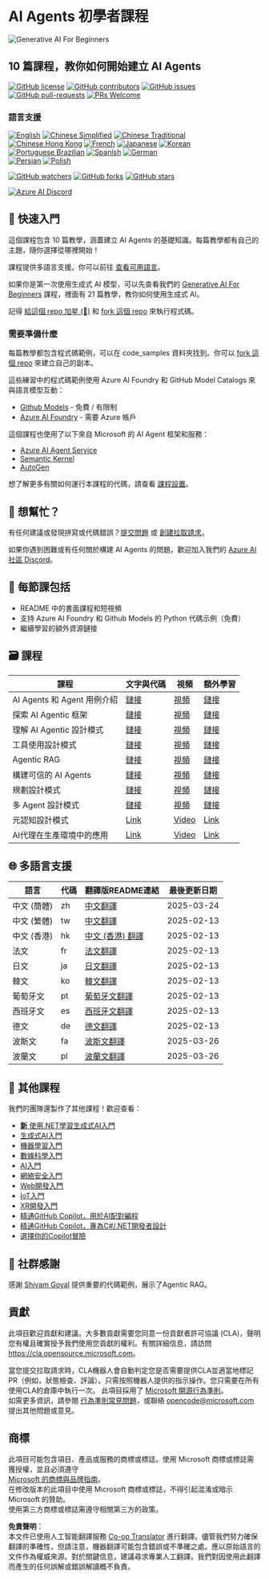 <!--
CO_OP_TRANSLATOR_METADATA:
{
  "original_hash": "09e975d95b470ee45ab546c22ee35d33",
  "translation_date": "2025-03-28T11:23:57+00:00",
  "source_file": "README.md",
  "language_code": "hk"
}
-->
# AI Agents 初學者課程

![Generative AI For Beginners](../../translated_images/repo-thumbnail.fdd5f487bb7274d4a08459d76907ec4914de268c99637e9af082b1d3eb0730e2.hk.png)

## 10 篇課程，教你如何開始建立 AI Agents

[![GitHub license](https://img.shields.io/github/license/microsoft/ai-agents-for-beginners.svg)](https://github.com/microsoft/ai-agents-for-beginners/blob/master/LICENSE?WT.mc_id=academic-105485-koreyst)
[![GitHub contributors](https://img.shields.io/github/contributors/microsoft/ai-agents-for-beginners.svg)](https://GitHub.com/microsoft/ai-agents-for-beginners/graphs/contributors/?WT.mc_id=academic-105485-koreyst)
[![GitHub issues](https://img.shields.io/github/issues/microsoft/ai-agents-for-beginners.svg)](https://GitHub.com/microsoft/ai-agents-for-beginners/issues/?WT.mc_id=academic-105485-koreyst)
[![GitHub pull-requests](https://img.shields.io/github/issues-pr/microsoft/ai-agents-for-beginners.svg)](https://GitHub.com/microsoft/ai-agents-for-beginners/pulls/?WT.mc_id=academic-105485-koreyst)
[![PRs Welcome](https://img.shields.io/badge/PRs-welcome-brightgreen.svg?style=flat-square)](http://makeapullrequest.com?WT.mc_id=academic-105485-koreyst)

### 語言支援
[![English](https://img.shields.io/badge/English-brightgreen.svg?style=flat-square)](README.md)
[![Chinese Simplified](https://img.shields.io/badge/Chinese_Simplified-brightgreen.svg?style=flat-square)](../zh/README.md)
[![Chinese Traditional](https://img.shields.io/badge/Chinese_Traditional-brightgreen.svg?style=flat-square)](../tw/README.md)     
[![Chinese Hong Kong](https://img.shields.io/badge/Chinese_Hong_Kong-brightgreen.svg?style=flat-square)](./README.md) 
[![French](https://img.shields.io/badge/French-brightgreen.svg?style=flat-square)](../fr/README.md)
[![Japanese](https://img.shields.io/badge/Japanese-brightgreen.svg?style=flat-square)](../ja/README.md) 
[![Korean](https://img.shields.io/badge/Korean-brightgreen.svg?style=flat-square)](../ko/README.md)
[![Portuguese Brazilian](https://img.shields.io/badge/Portuguese_Brazilian-brightgreen.svg?style=flat-square)](../pt/README.md)
[![Spanish](https://img.shields.io/badge/Spanish-brightgreen.svg?style=flat-square)](../es/README.md)
[![German](https://img.shields.io/badge/German-brightgreen.svg?style=flat-square)](../de/README.md)  
[![Persian](https://img.shields.io/badge/Persian-brightgreen.svg?style=flat-square)](../fa/README.md) 
[![Polish](https://img.shields.io/badge/Polish-brightgreen.svg?style=flat-square)](../pl/README.md) 

[![GitHub watchers](https://img.shields.io/github/watchers/microsoft/ai-agents-for-beginners.svg?style=social&label=Watch)](https://GitHub.com/microsoft/ai-agents-for-beginners/watchers/?WT.mc_id=academic-105485-koreyst)
[![GitHub forks](https://img.shields.io/github/forks/microsoft/ai-agents-for-beginners.svg?style=social&label=Fork)](https://GitHub.com/microsoft/ai-agents-for-beginners/network/?WT.mc_id=academic-105485-koreyst)
[![GitHub stars](https://img.shields.io/github/stars/microsoft/ai-agents-for-beginners.svg?style=social&label=Star)](https://GitHub.com/microsoft/ai-agents-for-beginners/stargazers/?WT.mc_id=academic-105485-koreyst)

[![Azure AI Discord](https://dcbadge.limes.pink/api/server/kzRShWzttr)](https://discord.gg/kzRShWzttr)


## 🌱 快速入門

這個課程包含 10 篇教學，涵蓋建立 AI Agents 的基礎知識。每篇教學都有自己的主題，隨你選擇從哪裡開始！

課程提供多語言支援。你可以前往 [查看可用語言](../..)。

如果你是第一次使用生成式 AI 模型，可以先查看我們的 [Generative AI For Beginners](https://aka.ms/genai-beginners) 課程，裡面有 21 篇教學，教你如何使用生成式 AI。

記得 [給這個 repo 加星 (🌟)](https://docs.github.com/en/get-started/exploring-projects-on-github/saving-repositories-with-stars?WT.mc_id=academic-105485-koreyst) 和 [fork 這個 repo](https://github.com/microsoft/ai-agents-for-beginners/fork) 來執行程式碼。

### 需要準備什麼

每篇教學都包含程式碼範例，可以在 code_samples 資料夾找到。你可以 [fork 這個 repo](https://github.com/microsoft/ai-agents-for-beginners/fork) 來建立自己的副本。

這些練習中的程式碼範例使用 Azure AI Foundry 和 GitHub Model Catalogs 來與語言模型互動：

- [Github Models](https://aka.ms/ai-agents-beginners/github-models) - 免費 / 有限制
- [Azure AI Foundry](https://aka.ms/ai-agents-beginners/ai-foundry) - 需要 Azure 帳戶

這個課程也使用了以下來自 Microsoft 的 AI Agent 框架和服務：

- [Azure AI Agent Service](https://aka.ms/ai-agents-beginners/ai-agent-service)
- [Semantic Kernel](https://aka.ms/ai-agents-beginners/semantic-kernel)  
- [AutoGen](https://aka.ms/ai-agents/autogen)  

想了解更多有關如何運行本課程的代碼，請查看 [課程設置](./00-course-setup/README.md)。  

## 🙏 想幫忙？  

有任何建議或發現拼寫或代碼錯誤？[提交問題](https://github.com/microsoft/ai-agents-for-beginners/issues?WT.mc_id=academic-105485-koreyst) 或 [創建拉取請求](https://github.com/microsoft/ai-agents-for-beginners/pulls?WT.mc_id=academic-105485-koreyst)。  

如果你遇到困難或有任何關於構建 AI Agents 的問題，歡迎加入我們的 [Azure AI 社區 Discord](https://discord.gg/kzRShWzttr)。  

## 📂 每節課包括  

- README 中的書面課程和短視頻  
- 支持 Azure AI Foundry 和 Github Models 的 Python 代碼示例（免費）  
- 繼續學習的額外資源鏈接  

## 🗃️ 課程  

| **課程**                                 | **文字與代碼**                                    | **視頻**                                                  | **額外學習**                                                                     |  
|------------------------------------------|----------------------------------------------------|------------------------------------------------------------|----------------------------------------------------------------------------------------|  
| AI Agents 和 Agent 用例介紹               | [鏈接](./01-intro-to-ai-agents/README.md)          | [視頻](https://youtu.be/3zgm60bXmQk?si=z8QygFvYQv-9WtO1)    | [鏈接](https://aka.ms/ai-agents-beginners/collection?WT.mc_id=academic-105485-koreyst)  |  
| 探索 AI Agentic 框架                      | [鏈接](./02-explore-agentic-frameworks/README.md)  | [視頻](https://youtu.be/ODwF-EZo_O8?si=Vawth4hzVaHv-u0H)    | [鏈接](https://aka.ms/ai-agents-beginners/collection?WT.mc_id=academic-105485-koreyst)  |  
| 理解 AI Agentic 設計模式                  | [鏈接](./03-agentic-design-patterns/README.md)     | [視頻](https://youtu.be/m9lM8qqoOEA?si=BIzHwzstTPL8o9GF)    | [鏈接](https://aka.ms/ai-agents-beginners/collection?WT.mc_id=academic-105485-koreyst)  |  
| 工具使用設計模式                          | [鏈接](./04-tool-use/README.md)                    | [視頻](https://youtu.be/vieRiPRx-gI?si=2z6O2Xu2cu_Jz46N)    | [鏈接](https://aka.ms/ai-agents-beginners/collection?WT.mc_id=academic-105485-koreyst)  |  
| Agentic RAG                              | [鏈接](./05-agentic-rag/README.md)                 | [視頻](https://youtu.be/WcjAARvdL7I?si=gKPWsQpKiIlDH9A3)    | [鏈接](https://aka.ms/ai-agents-beginners/collection?WT.mc_id=academic-105485-koreyst)  |  
| 構建可信的 AI Agents                      | [鏈接](./06-building-trustworthy-agents/README.md) | [視頻](https://youtu.be/iZKkMEGBCUQ?si=jZjpiMnGFOE9L8OK )   | [鏈接](https://aka.ms/ai-agents-beginners/collection?WT.mc_id=academic-105485-koreyst)  |  
| 規劃設計模式                              | [鏈接](./07-planning-design/README.md)             | [視頻](https://youtu.be/kPfJ2BrBCMY?si=6SC_iv_E5-mzucnC)    | [鏈接](https://aka.ms/ai-agents-beginners/collection?WT.mc_id=academic-105485-koreyst)  |  
| 多 Agent 設計模式                         | [鏈接](./08-multi-agent/README.md)                 | [視頻](https://youtu.be/V6HpE9hZEx0?si=rMgDhEu7wXo2uo6g)    | [鏈接](https://aka.ms/ai-agents-beginners/collection?WT.mc_id=academic-105485-koreyst)  |  
| 元認知設計模式             | [Link](./09-metacognition/README.md)               | [Video](https://youtu.be/His9R6gw6Ec?si=8gck6vvdSNCt6OcF)  | [Link](https://aka.ms/ai-agents-beginners/collection?WT.mc_id=academic-105485-koreyst) |
| AI代理在生產環境中的應用   | [Link](./10-ai-agents-production/README.md)        | [Video](https://youtu.be/l4TP6IyJxmQ?si=31dnhexRo6yLRJDl)  | [Link](https://aka.ms/ai-agents-beginners/collection?WT.mc_id=academic-105485-koreyst) |

## 🌐 多語言支援

| 語言                 | 代碼 | 翻譯版README連結                                       | 最後更新日期 |
|----------------------|------|---------------------------------------------------------|--------------|
| 中文 (簡體)          | zh   | [中文翻譯](../zh/README.md)                | 2025-03-24   |
| 中文 (繁體)          | tw   | [中文翻譯](../tw/README.md)                | 2025-02-13   |
| 中文 (香港)          | hk   | [中文 (香港) 翻譯](./README.md)         | 2025-02-13   |
| 法文                 | fr   | [法文翻譯](../fr/README.md)                | 2025-02-13   |
| 日文                 | ja   | [日文翻譯](../ja/README.md)                | 2025-02-13   |
| 韓文                 | ko   | [韓文翻譯](../ko/README.md)                | 2025-02-13   |
| 葡萄牙文             | pt   | [葡萄牙文翻譯](../pt/README.md)            | 2025-02-13   |
| 西班牙文             | es   | [西班牙文翻譯](../es/README.md)            | 2025-02-13   |
| 德文                 | de   | [德文翻譯](../de/README.md)                | 2025-02-13   |
| 波斯文               | fa   | [波斯文翻譯](../fa/README.md)              | 2025-03-26   |
| 波蘭文               | pl   | [波蘭文翻譯](../pl/README.md)              | 2025-03-26   |

## 🎒 其他課程

我們的團隊還製作了其他課程！歡迎查看：

- [**新** 使用.NET學習生成式AI入門](https://github.com/microsoft/Generative-AI-for-beginners-dotnet?WT.mc_id=academic-105485-koreyst)
- [生成式AI入門](https://github.com/microsoft/generative-ai-for-beginners?WT.mc_id=academic-105485-koreyst)
- [機器學習入門](https://aka.ms/ml-beginners?WT.mc_id=academic-105485-koreyst)
- [數據科學入門](https://aka.ms/datascience-beginners?WT.mc_id=academic-105485-koreyst)
- [AI入門](https://aka.ms/ai-beginners?WT.mc_id=academic-105485-koreyst)
- [網絡安全入門](https://github.com/microsoft/Security-101??WT.mc_id=academic-96948-sayoung)
- [Web開發入門](https://aka.ms/webdev-beginners?WT.mc_id=academic-105485-koreyst)
- [IoT入門](https://aka.ms/iot-beginners?WT.mc_id=academic-105485-koreyst)
- [XR開發入門](https://github.com/microsoft/xr-development-for-beginners?WT.mc_id=academic-105485-koreyst)
- [精通GitHub Copilot，用於AI配對編程](https://aka.ms/GitHubCopilotAI?WT.mc_id=academic-105485-koreyst)
- [精通GitHub Copilot，專為C#/.NET開發者設計](https://github.com/microsoft/mastering-github-copilot-for-dotnet-csharp-developers?WT.mc_id=academic-105485-koreyst)
- [選擇你的Copilot冒險](https://github.com/microsoft/CopilotAdventures?WT.mc_id=academic-105485-koreyst)

## 🌟 社群感謝

感謝 [Shivam Goyal](https://www.linkedin.com/in/shivam2003/) 提供重要的代碼範例，展示了Agentic RAG。

## 貢獻

此項目歡迎貢獻和建議。大多數貢獻需要您同意一份貢獻者許可協議 (CLA)，聲明您有權且確實授予我們使用您貢獻的權利。有關詳細信息，請訪問 <https://cla.opensource.microsoft.com>。

當您提交拉取請求時，CLA機器人會自動判定您是否需要提供CLA並適當地標記PR（例如，狀態檢查、評論）。只需按照機器人提供的指示操作。您只需要在所有使用CLA的倉庫中執行一次。
此項目採用了 [Microsoft 開源行為準則](https://opensource.microsoft.com/codeofconduct/)。  
如需更多資訊，請參閱 [行為準則常見問題](https://opensource.microsoft.com/codeofconduct/faq/)，或聯絡 [opencode@microsoft.com](mailto:opencode@microsoft.com) 提出其他問題或意見。

## 商標

此項目可能包含項目、產品或服務的商標或標誌。使用 Microsoft 商標或標誌需獲授權，並且必須遵守  
[Microsoft 的商標與品牌指南](https://www.microsoft.com/legal/intellectualproperty/trademarks/usage/general)。  
在修改版本的此項目中使用 Microsoft 商標或標誌，不得引起混淆或暗示 Microsoft 的贊助。  
使用第三方商標或標誌需遵守相關第三方的政策。  

**免責聲明**：  
本文件已使用人工智能翻譯服務 [Co-op Translator](https://github.com/Azure/co-op-translator) 進行翻譯。儘管我們努力確保翻譯的準確性，但請注意，機器翻譯可能包含錯誤或不準確之處。應以原始語言的文件作為權威來源。對於關鍵信息，建議尋求專業人工翻譯。我們對因使用此翻譯而產生的任何誤解或錯誤解讀概不負責。